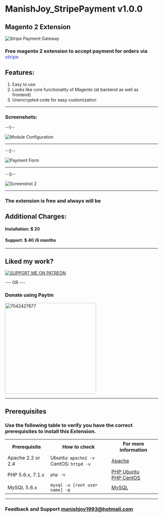 # ManishJoy_StripePayment v1.0.0
## Magento 2 Extension

<img src="https://i.ibb.co/HTSydkJ/Stripe-logo-blue.png" alt="Stripe Payment Gateway" title="Stripe Payment Gateway" style="max-width:500px" />

### Free magento 2 extension to accept payment for orders via <span style="color: #6772e5;font-family: Arial, Helvetica, sans-serif;">stripe</span>

## Features:
1. Easy to use
2. Looks like core functionality of Magento (at backend as well as frontend)
3. Unencrypted code for easy customization

___________________________________________________________________________________________________

### Screenshots:

--1--

<img src="https://i.ibb.co/n1fqVq3/Configuration-Settings.png" alt="Module Configuration" title="Module COnfiguration">

___________________________________________________________________________________________________

--2--

<img src="https://i.ibb.co/XCzPSQr/Selection-033.png" alt="Payment Form" title="Payment Form">

___________________________________________________________________________________________________

--3--

<img src="https://i.ibb.co/d6yThJ3/Selection-034.png" alt="Screenshot 2" title="Screenshot 3">

___________________________________________________________________________________________________

### The extension is free and always will be

## Additional Charges:
#### Installation: $ 20
#### Support: $ 40 /6 months

___________________________________________________________________________________________________
## Liked my work?

<a href='https://www.patreon.com/manishjoy' target='_blank'><img src='https://i.ibb.co/HPPyVxF/patreon.jpg' border='0' alt='SUPPORT ME ON PATREON' /></a>

--- OR ---

### Donate using Paytm

<img width="300" src="https://image.ibb.co/hp3kUa/IMG_20170706_WA0001.jpg" alt="7042427677" title="Donate using Paytm">

___________________________________________________________________________________________________
## Prerequisites

### Use the following table to verify you have the correct prerequisites to install this Extension.
<table>
	<tbody>
		<tr>
			<th>Prerequisite</th>
			<th>How to check</th>
			<th>For more information</th>
		</tr>
	<tr>
		<td>Apache 2.2 or 2.4</td>
		<td>Ubuntu: <code>apache2 -v</code><br>
		CentOS: <code>httpd -v</code></td>
		<td><a href="http://devdocs.magento.com/guides/v2.0/install-gde/prereq/apache.html">Apache</a></td>
	</tr>
	<tr>
		<td>PHP 5.6.x, 7.1.x</td>
		<td><code>php -v</code></td>
		<td><a href="http://devdocs.magento.com/guides/v2.0/install-gde/prereq/php-ubuntu.html">PHP Ubuntu</a><br><a href="http://devdocs.magento.com/guides/v2.0/install-gde/prereq/php-centos.html">PHP CentOS</a></td>
	</tr>
	<tr><td>MySQL 5.6.x</td>
	<td><code>mysql -u [root user name] -p</code></td>
	<td><a href="http://devdocs.magento.com/guides/v2.0/install-gde/prereq/mysql.html">MySQL</a></td>
	</tr>
</tbody>
</table>

___________________________________________________________________________________________________
### Feedback and Support <a href="mailto:manishjoy1993@hotmail.com">manishjoy1993@hotmail.com</a>
